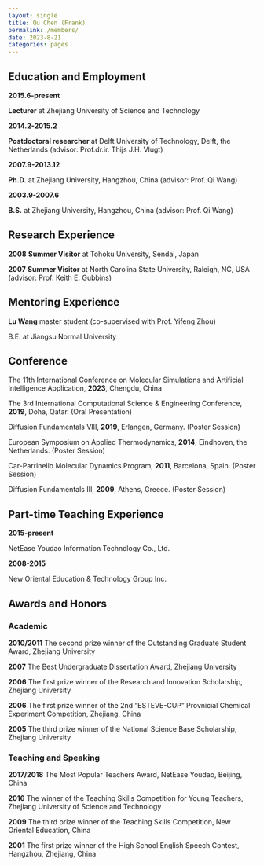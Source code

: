 ```yaml
---
layout: single
title: Qu Chen (Frank)
permalink: /members/
date: 2023-8-21
categories: pages
---
```


## Education and Employment
**2015.6-present**

**Lecturer** at Zhejiang University of Science and Technology

**2014.2-2015.2**

**Postdoctoral researcher** at Delft University of Technology, Delft, the Netherlands (advisor: Prof.dr.ir. Thijs J.H. Vlugt)

**2007.9-2013.12**

**Ph.D.** at Zhejiang University, Hangzhou, China (advisor: Prof. Qi Wang)

**2003.9-2007.6**

**B.S.** at Zhejiang University, Hangzhou, China (advisor: Prof. Qi Wang)

## Research Experience
**2008** **Summer Visitor** at Tohoku University, Sendai, Japan

**2007** **Summer Visitor** at North Carolina State University, Raleigh, NC, USA (advisor: Prof. Keith E. Gubbins) 

## Mentoring Experience
**Lu Wang** master student (co-supervised with Prof. Yifeng Zhou)

B.E. at Jiangsu Normal University

## Conference
The 11th International Conference on Molecular Simulations and Artificial Intelligence Application, **2023**, Chengdu, China

The 3rd International Computational Science & Engineering Conference, **2019**, Doha, Qatar. (Oral Presentation)

Diffusion Fundamentals VIII, **2019**, Erlangen, Germany. (Poster Session)

European Symposium on Applied Thermodynamics, **2014**, Eindhoven, the Netherlands. (Poster Session)

Car-Parrinello Molecular Dynamics Program, **2011**, Barcelona, Spain. (Poster Session)

Diffusion Fundamentals III, **2009**, Athens, Greece. (Poster Session)

## Part-time Teaching Experience
**2015-present**

NetEase Youdao Information Technology Co., Ltd.

**2008-2015**

New Oriental Education & Technology Group Inc.

## Awards and Honors
### Academic
**2010/2011**   The second prize winner of the Outstanding Graduate Student Award, Zhejiang University

**2007**   The Best Undergraduate Dissertation Award, Zhejiang University

**2006**   The first prize winner of the Research and Innovation Scholarship, Zhejiang University

**2006**   The first prize winner of the 2nd “ESTEVE-CUP” Provnicial Chemical Experiment Competition, Zhejiang, China

**2005**   The third prize winner of the National Science Base Scholarship, Zhejiang University

### Teaching and Speaking
**2017/2018**    The Most Popular Teachers Award, NetEase Youdao, Beijing, China

**2016** The winner of the Teaching Skills Competition for Young Teachers, Zhejiang University of Science and Technology

**2009**   The third prize winner of the Teaching Skills Competition, New Oriental Education, China

**2001**   The first prize winner of the High School English Speech Contest, Hangzhou, Zhejiang, China
